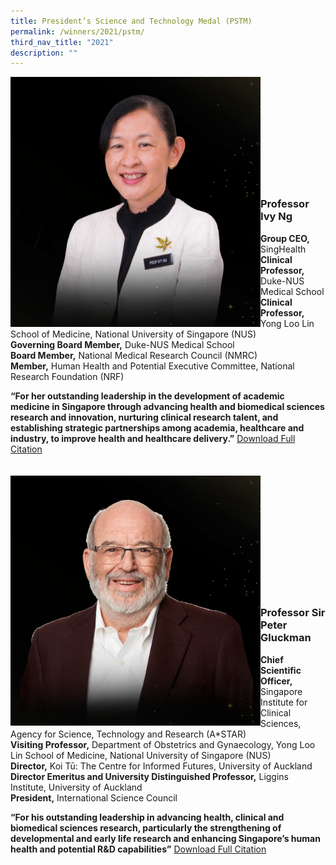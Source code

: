 ```yaml
---
title: President’s Science and Technology Medal (PSTM)
permalink: /winners/2021/pstm/
third_nav_title: "2021"
description: ""
---
```

<img src="/images/Winners/2021/Ivy%20Ng.png" alt="Professor Wang Rong" style="width:400px" align="left"/><br/><br/><br/><br/><br/><br/><br/><br/><br/><br/>
### **Professor Ivy Ng**
<b>Group CEO,</b> SingHealth<br>
<b>Clinical Professor,</b> Duke-NUS Medical School<br> 
<b>Clinical Professor,</b> Yong Loo Lin School of Medicine, National University of Singapore (NUS)<br> 
<b>Governing Board Member,</b> Duke-NUS Medical School<br> 
<b>Board Member,</b> National Medical Research Council (NMRC)<br> 
<b>Member,</b> Human Health and Potential Executive Committee, National Research Foundation (NRF)  

<b>“For her outstanding leadership in the development of academic medicine in Singapore through advancing health and biomedical sciences research and innovation, nurturing clinical research talent, and establishing strategic partnerships among academia, healthcare and industry, to improve health and healthcare delivery.”</b>
[Download Full Citation](/files/Winners/2021/PSTM%202021_Prof%20Ivy%20Ng.pdf)
<br><br><br>
<img src="/images/Winners/2021/Peter%20Gluckman.png" alt="Professor Sir Peter Gluckman" style="width:400px" align="left"/><br/><br/><br/><br/><br/><br/><br/><br/><br/><br/><br/>
### **Professor Sir Peter Gluckman**
<b>Chief Scientific Officer,</b> Singapore Institute for Clinical Sciences, Agency for Science, Technology and Research (A\*STAR)<br> 
<b>Visiting Professor,</b> Department of Obstetrics and Gynaecology, Yong Loo Lin School of Medicine, National University of Singapore (NUS)<br> 
<b>Director,</b> Koi Tū: The Centre for Informed Futures, University of Auckland<br>
<b>Director Emeritus and University Distinguished Professor,</b> Liggins Institute, University of Auckland<br> 
<b>President,</b> International Science Council 

<b>“For his outstanding leadership in advancing health, clinical and biomedical sciences research, particularly the strengthening of developmental and early life research and enhancing Singapore’s human health and potential R&D capabilities”</b> [Download Full Citation](/files/Winners/2021/PSTM%202021_Prof%20Sir%20Peter%20Gluckman.pdf)
